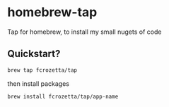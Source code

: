 # homebrew-tap
Tap for homebrew, to install my small nugets of code

## Quickstart?

```bash
brew tap fcrozetta/tap
```

then install packages

```bash
brew install fcrozetta/tap/app-name
```

